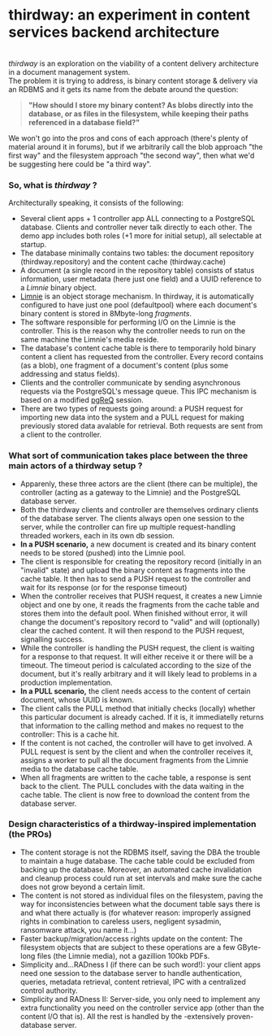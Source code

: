 # thirdway: an experiment in content services backend architecture
\
_thirdway_ is an exploration on the viability of a content delivery architecture in a document management system.\
The problem it is trying to address, is binary content storage & delivery via an RDBMS and it gets its name from the debate around the question: 
>**"How should I store my binary content? As blobs directly into the database, or as files in the filesystem, while keeping their paths referenced in a database field?"**

We won't go into the pros and cons of each approach (there's plenty of material around it in forums), but if we arbitrarily call the blob approach "the first way" and the filesystem approach "the second way", then what we'd be suggesting here could be "a third way".

### So, what is _thirdway_ ?

Architecturally speaking, it consists of the following:
* Several client apps + 1 controller app ALL connecting to a PostgreSQL database. Clients and controller never talk directly to each other. The demo app includes both roles (+1 more for initial setup), all selectable at startup.
* The database minimally contains two tables: the document repository (thirdway.repository) and the content cache (thirdway.cache)
* A document (a single record in the repository table) consists of status information, user metadata (here just one field) and a UUID reference to a _Limnie_ binary object.
* [Limnie](https://github.com/gregorplop/Limnie) is an object storage mechanism. In thirdway, it is automatically configured to have just one pool (defaultpool) where each document's binary content is stored in 8Mbyte-long _fragments_.
* The software responsible for performing I/O on the Limnie is the controller. This is the reason why the controller needs to run on the same machine the Limnie's media reside.
* The database's content cache table is there to temporarily hold binary content a client has requested from the controller. Every record contains (as a blob), one fragment of a document's content (plus some addressing and status fields).
* Clients and the controller communicate by sending asynchronous requests via the PostgreSQL's message queue. This IPC mechanism is based on a modified [pgReQ](https://github.com/gregorplop/pgReQ) session.
* There are two types of requests going around: a PUSH request for importing new data into the system and a PULL request for making previously stored data avalable for retrieval. Both requests are sent from a client to the controller.

### What sort of communication takes place between the three main actors of a thirdway setup ?

* Apparenly, these three actors are the client (there can be multiple), the controller (acting as a gateway to the Limnie) and the PostgreSQL database server.
* Both the thirdway clients and controller are themselves ordinary clients of the database server. The clients always open one session to the server, while the controller can fire up multiple request-handling threaded workers, each in its own db session.
* **In a PUSH scenario,** a new document is created and its binary content needs to be stored (pushed) into the Limnie pool.
* The client is responsible for creating the repository record (initially in an "invalid" state) and upload the binary content as fragments into the cache table. It then has to send a PUSH request to the controller and wait for its response (or for the response timeout)
* When the controller receives that PUSH request, it creates a new Limnie object and one by one, it reads the fragments from the cache table and stores them into the default pool. When finished without error, it will change the document's repository record to "valid" and will (optionally) clear the cached content. It will then respond to the PUSH request, signalling success. 
* While the controller is handling the PUSH request, the client is waiting for a response to that request. It will either receive it or there will be a timeout. The timeout period is calculated according to the size of the document, but it's really arbitrary and it will likely lead to problems in a production implementation.
* **In a PULL scenario,** the client needs access to the content of certain document, whose UUID is known.
* The client calls the PULL method that initially checks (locally) whether this particular document is already cached. If it is, it immediatelly returns that information to the calling method and makes no request to the controller: This is a cache hit.
* If the content is not cached, the controller will have to get involved. A PULL request is sent by the client and when the controller receives it, assigns a worker to pull all the document fragments from the Limnie media to the database cache table.
* When all fragments are written to the cache table, a response is sent back to the client. The PULL concludes with the data waiting in the cache table. The client is now free to download the content from the database server.

### Design characteristics of a thirdway-inspired implementation (the PROs)
* The content storage is not the RDBMS itself, saving the DBA the trouble to maintain a huge database. The cache table could be excluded from backing up the database. Moreover, an automated cache invalidation and cleanup process could run at set intervals and make sure the cache does not grow beyond a certain limit.
* The content is not stored as individual files on the filesystem, paving the way for inconsistencies between what the document table says there is and what there actually is (for whatever reason: improperly assigned rights in combination to careless users, negligent sysadmin, ransomware attack, you name it...)
* Faster backup/migration/access rights update on the content: The filesystem objects that are subject to these operations are a few GByte-long files (the Limnie media), not a gazillion 100kb PDFs.
* Simplicity and...RADness I (if there can be such word!): your client apps need one session to the database server to handle authentication, queries, metadata retrieval, content retrieval, IPC with a centralized control authority.
* Simplicity and RADness II: Server-side, you only need to implement any extra functionality you need on the controller service app (other than the content I/O that is). All the rest is handled by the -extensively proven- database server.

